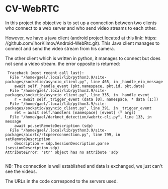 # CV-WebRTC

In this project the objective is to set up a connection between two clients who connect to a web server and who send video streams to each other.

However, we have a java client (android project located at this link: https: //github.com/IhorKlimov/Android-WebRtc.git). 
This Java client manages to connect and send the video stream from his camera.

The other client which is written in python, it manages to connect but does not send a video stream.
the error opposite is returned:


```
 Traceback (most recent call last):
  File "/home/gael/.local/lib/python3.9/site-packages/socketio/asyncio_client.py", line 465, in _handle_eio_message
    await self._handle_event (pkt.namespace, pkt.id, pkt.data)
  File "/home/gael/.local/lib/python3.9/site-packages/socketio/asyncio_client.py", line 335, in _handle_event
    r = await self._trigger_event (data [0], namespace, * data [1:])
  File "/home/gael/.local/lib/python3.9/site-packages/socketio/asyncio_client.py", line 391, in _trigger_event
    ret = await self.handlers [namespace] [event] (* args)
  File "/home/gael/darknet_detection/webrtc-cli.py", line 133, in message
    await pc.setRemoteDescription (sdp)
  File "/home/gael/.local/lib/python3.9/site-packages/aiortc/rtcpeerconnection.py", line 799, in setRemoteDescription
    description = sdp.SessionDescription.parse (sessionDescription.sdp)
AttributeError: 'str' object has no attribute 'sdp'


```

NB: The connection is well established and data is exchanged, we just can't see the videos.

The URLs in the code correspond to the servers used.
